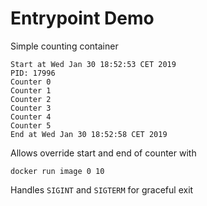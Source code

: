 # Entrypoint Demo

Simple counting container

```
Start at Wed Jan 30 18:52:53 CET 2019
PID: 17996
Counter 0
Counter 1
Counter 2
Counter 3
Counter 4
Counter 5
End at Wed Jan 30 18:52:58 CET 2019
```

Allows override start and end of counter with
```
docker run image 0 10
```

Handles `SIGINT` and `SIGTERM` for graceful exit

